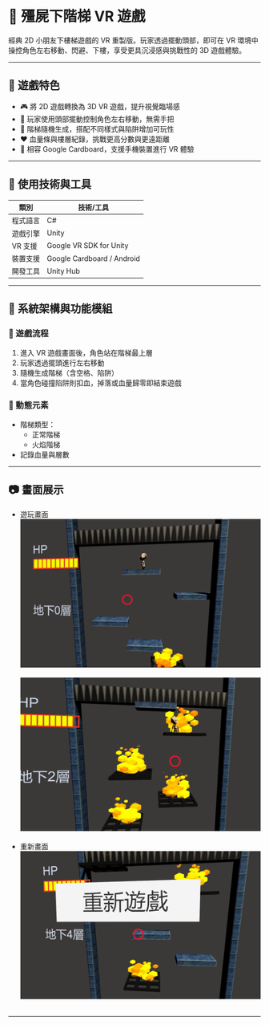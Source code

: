 # 🧟 殭屍下階梯 VR 遊戲

經典 2D 小朋友下樓梯遊戲的 VR 重製版。玩家透過擺動頭部，即可在 VR 環境中操控角色左右移動、閃避、下樓，享受更具沉浸感與挑戰性的 3D 遊戲體驗。

---

## 📌 遊戲特色
- 🎮 將 2D 遊戲轉換為 3D VR 遊戲，提升視覺臨場感
- 🧠 玩家使用頭部擺動控制角色左右移動，無需手把
- 🧱 階梯隨機生成，搭配不同樣式與陷阱增加可玩性
- ❤️ 血量條與樓層紀錄，挑戰更高分數與更遠距離
- 📱 相容 Google Cardboard，支援手機裝置進行 VR 體驗

---

## 🔧 使用技術與工具

| 類別     | 技術/工具                   |
|----------|------------------------------|
| 程式語言 | C#                           |
| 遊戲引擎 | Unity                        |
| VR 支援  | Google VR SDK for Unity      |
| 裝置支援 | Google Cardboard / Android   |
| 開發工具 | Unity Hub                    |

---

## 🚀 系統架構與功能模組

### 🎲 遊戲流程
1. 進入 VR 遊戲畫面後，角色站在階梯最上層
2. 玩家透過擺頭進行左右移動
3. 隨機生成階梯（含空格、陷阱）
4. 當角色碰撞陷阱則扣血，掉落或血量歸零即結束遊戲

### 🔄 動態元素
- 階梯類型：
  - 正常階梯
  - 火焰階梯
- 記錄血量與層數

---

## 📷 畫面展示

- 遊玩畫面<br>
<img src="image/1.png" width="500"><br><br>
<img src="image/2.png" width="500"><br><br>
- 重新畫面<br>
<img src="image/3.png" width="500"><br><br>

---
